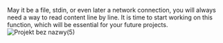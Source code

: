 May it be a file, stdin, or even later a network connection, 
you will always need a way to read content line by line.
It is time to start working on this function,
which will be essential for your future projects.
![Projekt bez nazwy(5)](https://github.com/user-attachments/assets/60267477-23f3-4f56-899f-5165a6a1893a)
